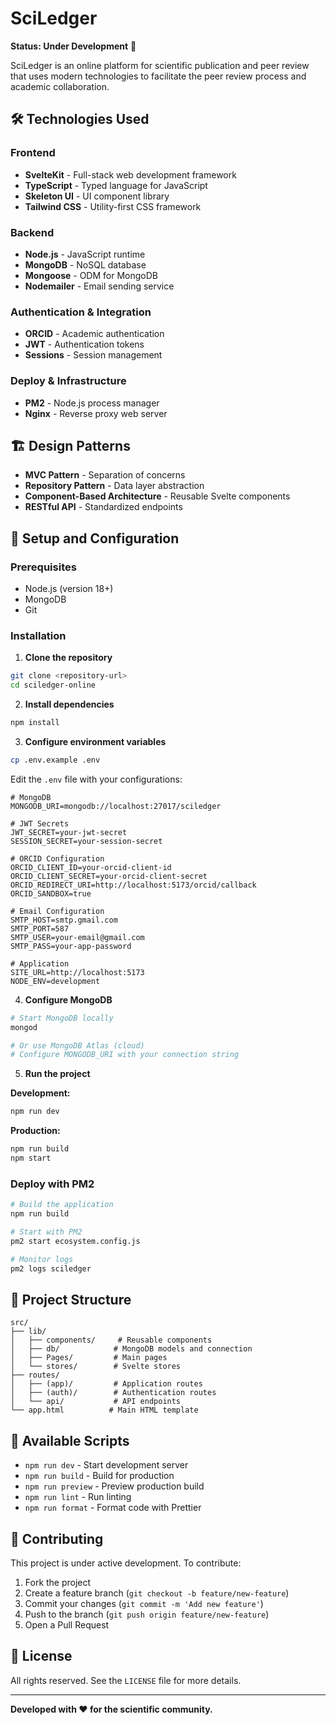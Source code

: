 # SciLedger

**Status: Under Development** 🚧

SciLedger is an online platform for scientific publication and peer review that uses modern technologies to facilitate the peer review process and academic collaboration.

## 🛠️ Technologies Used

### Frontend
- **SvelteKit** - Full-stack web development framework
- **TypeScript** - Typed language for JavaScript
- **Skeleton UI** - UI component library
- **Tailwind CSS** - Utility-first CSS framework

### Backend
- **Node.js** - JavaScript runtime
- **MongoDB** - NoSQL database
- **Mongoose** - ODM for MongoDB
- **Nodemailer** - Email sending service

### Authentication & Integration
- **ORCID** - Academic authentication
- **JWT** - Authentication tokens
- **Sessions** - Session management

### Deploy & Infrastructure
- **PM2** - Node.js process manager
- **Nginx** - Reverse proxy web server

## 🏗️ Design Patterns

- **MVC Pattern** - Separation of concerns
- **Repository Pattern** - Data layer abstraction
- **Component-Based Architecture** - Reusable Svelte components
- **RESTful API** - Standardized endpoints

## 🚀 Setup and Configuration

### Prerequisites
- Node.js (version 18+)
- MongoDB
- Git

### Installation

1. **Clone the repository**
```bash
git clone <repository-url>
cd sciledger-online
```

2. **Install dependencies**
```bash
npm install
```

3. **Configure environment variables**
```bash
cp .env.example .env
```

Edit the `.env` file with your configurations:

```env
# MongoDB
MONGODB_URI=mongodb://localhost:27017/sciledger

# JWT Secrets
JWT_SECRET=your-jwt-secret
SESSION_SECRET=your-session-secret

# ORCID Configuration
ORCID_CLIENT_ID=your-orcid-client-id
ORCID_CLIENT_SECRET=your-orcid-client-secret
ORCID_REDIRECT_URI=http://localhost:5173/orcid/callback
ORCID_SANDBOX=true

# Email Configuration
SMTP_HOST=smtp.gmail.com
SMTP_PORT=587
SMTP_USER=your-email@gmail.com
SMTP_PASS=your-app-password

# Application
SITE_URL=http://localhost:5173
NODE_ENV=development
```

4. **Configure MongoDB**
```bash
# Start MongoDB locally
mongod

# Or use MongoDB Atlas (cloud)
# Configure MONGODB_URI with your connection string
```

5. **Run the project**

**Development:**
```bash
npm run dev
```

**Production:**
```bash
npm run build
npm start
```

### Deploy with PM2

```bash
# Build the application
npm run build

# Start with PM2
pm2 start ecosystem.config.js

# Monitor logs
pm2 logs sciledger
```

## 📁 Project Structure

```
src/
├── lib/
│   ├── components/     # Reusable components
│   ├── db/            # MongoDB models and connection
│   ├── Pages/         # Main pages
│   └── stores/        # Svelte stores
├── routes/
│   ├── (app)/         # Application routes
│   ├── (auth)/        # Authentication routes
│   └── api/           # API endpoints
└── app.html          # Main HTML template
```

## 🔧 Available Scripts

- `npm run dev` - Start development server
- `npm run build` - Build for production
- `npm run preview` - Preview production build
- `npm run lint` - Run linting
- `npm run format` - Format code with Prettier

## 🤝 Contributing

This project is under active development. To contribute:

1. Fork the project
2. Create a feature branch (`git checkout -b feature/new-feature`)
3. Commit your changes (`git commit -m 'Add new feature'`)
4. Push to the branch (`git push origin feature/new-feature`)
5. Open a Pull Request

## 📄 License

All rights reserved. See the `LICENSE` file for more details.

---

**Developed with ❤️ for the scientific community.**
